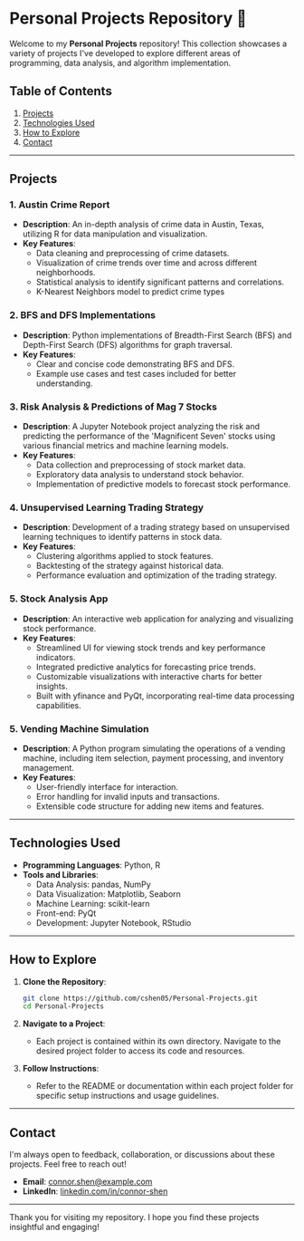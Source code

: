 
# Personal Projects Repository 🚀

Welcome to my **Personal Projects** repository! This collection showcases a variety of projects I've developed to explore different areas of programming, data analysis, and algorithm implementation.

## Table of Contents
1. [Projects](#projects)
2. [Technologies Used](#technologies-used)
3. [How to Explore](#how-to-explore)
4. [Contact](#contact)

---

## Projects

### 1. Austin Crime Report
- **Description**: An in-depth analysis of crime data in Austin, Texas, utilizing R for data manipulation and visualization.
- **Key Features**:
  - Data cleaning and preprocessing of crime datasets.
  - Visualization of crime trends over time and across different neighborhoods.
  - Statistical analysis to identify significant patterns and correlations.
  - K-Nearest Neighbors model to predict crime types

### 2. BFS and DFS Implementations
- **Description**: Python implementations of Breadth-First Search (BFS) and Depth-First Search (DFS) algorithms for graph traversal.
- **Key Features**:
  - Clear and concise code demonstrating BFS and DFS.
  - Example use cases and test cases included for better understanding.

### 3. Risk Analysis & Predictions of Mag 7 Stocks
- **Description**: A Jupyter Notebook project analyzing the risk and predicting the performance of the 'Magnificent Seven' stocks using various financial metrics and machine learning models.
- **Key Features**:
  - Data collection and preprocessing of stock market data.
  - Exploratory data analysis to understand stock behavior.
  - Implementation of predictive models to forecast stock performance.

### 4. Unsupervised Learning Trading Strategy
- **Description**: Development of a trading strategy based on unsupervised learning techniques to identify patterns in stock data.
- **Key Features**:
  - Clustering algorithms applied to stock features.
  - Backtesting of the strategy against historical data.
  - Performance evaluation and optimization of the trading strategy.

### 5. Stock Analysis App
- **Description**: An interactive web application for analyzing and visualizing stock performance.
- **Key Features**:
  - Streamlined UI for viewing stock trends and key performance indicators.
  - Integrated predictive analytics for forecasting price trends.
  - Customizable visualizations with interactive charts for better insights.
  - Built with yfinance and PyQt, incorporating real-time data processing capabilities.

### 5. Vending Machine Simulation
- **Description**: A Python program simulating the operations of a vending machine, including item selection, payment processing, and inventory management.
- **Key Features**:
  - User-friendly interface for interaction.
  - Error handling for invalid inputs and transactions.
  - Extensible code structure for adding new items and features.

---

## Technologies Used

- **Programming Languages**: Python, R
- **Tools and Libraries**:
  - Data Analysis: pandas, NumPy
  - Data Visualization: Matplotlib, Seaborn
  - Machine Learning: scikit-learn
  - Front-end: PyQt
  - Development: Jupyter Notebook, RStudio

---

## How to Explore

1. **Clone the Repository**:
   ```bash
   git clone https://github.com/cshen05/Personal-Projects.git
   cd Personal-Projects
   ```

2. **Navigate to a Project**:
   - Each project is contained within its own directory. Navigate to the desired project folder to access its code and resources.

3. **Follow Instructions**:
   - Refer to the README or documentation within each project folder for specific setup instructions and usage guidelines.

---

## Contact

I'm always open to feedback, collaboration, or discussions about these projects. Feel free to reach out!

- **Email**: [connor.shen@example.com](mailto:connor.shen@example.com)
- **LinkedIn**: [linkedin.com/in/connor-shen](https://www.linkedin.com/in/connor-shen/)

---

Thank you for visiting my repository. I hope you find these projects insightful and engaging! 
